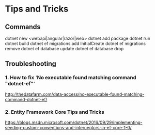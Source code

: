 # Tips and Tricks

## Commands

dotnet new <webapi|angular|razor|web>
dotnet add package <PackageName>
dotnet run
dotnet build
dotnet ef migrations add InitialCreate
dotnet ef migrations remove
dotnet ef database update
dotnet ef database drop

## Troubleshooting

### 1. How to fix 'No executable found matching command "dotnet-ef"'
 http://thedatafarm.com/data-access/no-executable-found-matching-command-dotnet-ef/
### 2. Entity Framework Core Tips and Tricks
https://blogs.msdn.microsoft.com/dotnet/2016/09/29/implementing-seeding-custom-conventions-and-interceptors-in-ef-core-1-0/
